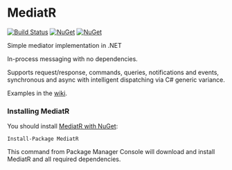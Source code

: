 MediatR
=======

[![Build Status](https://ci.appveyor.com/api/projects/status/github/jbogard/mediatr?branch=master&svg=true)](https://ci.appveyor.com/project/jbogard/mediatr) 
[![NuGet](https://img.shields.io/nuget/dt/mediatr.svg)](https://www.nuget.org/packages/mediatr) 
[![NuGet](https://img.shields.io/nuget/vpre/mediatr.svg)](https://www.nuget.org/packages/mediatr)

Simple mediator implementation in .NET

In-process messaging with no dependencies.

Supports request/response, commands, queries, notifications and events, synchronous and async with intelligent dispatching via C# generic variance.

Examples in the [wiki](https://github.com/jbogard/MediatR/wiki).

### Installing MediatR

You should install [MediatR with NuGet](https://www.nuget.org/packages/MediatR):

    Install-Package MediatR

This command from Package Manager Console will download and install MediatR and all required dependencies.
